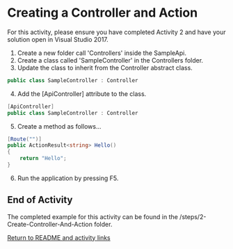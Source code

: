 # Creating a Controller and Action

For this activity, please ensure you have completed Activity 2 and have your solution open in Visual Studio 2017.

1. Create a new folder call 'Controllers' inside the SampleApi.
2. Create a class called 'SampleController' in the Controllers folder.
3. Update the class to inherit from the Controller abstract class.

``` csharp
public class SampleController : Controller
```

4. Add the  [ApiController] attribute to the class.

``` csharp
[ApiController]
public class SampleController : Controller
```

5. Create a method as follows...

``` csharp
[Route("")]
public ActionResult<string> Hello()
{
    return "Hello";
}
```

6. Run the application by pressing F5.

## End of Activity

The completed example for this activity can be found in the /steps/2-Create-Controller-And-Action folder.

[Return to README and activity links](../README.md)